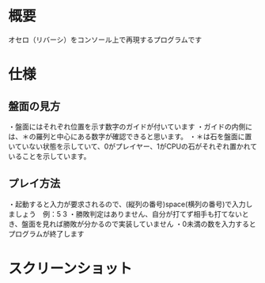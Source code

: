 # 概要
オセロ（リバーシ）をコンソール上で再現するプログラムです

# 仕様
## 盤面の見方
・盤面にはそれぞれ位置を示す数字のガイドが付いています
・ガイドの内側には、＊の羅列と中心にある数字が確認できると思います。
・＊は石を盤面に置いていない状態を示していて、0がプレイヤー、1がCPUの石がそれぞれ置かれていることを示しています。

## プレイ方法
・起動すると入力が要求されるので、(縦列の番号)space(横列の番号)で入力しましょう　例：5 3
・勝敗判定はありません、自分が打てず相手も打てないとき、盤面を見れば勝敗が分かるので実装していません
・0未満の数を入力するとプログラムが終了します

# スクリーンショット
